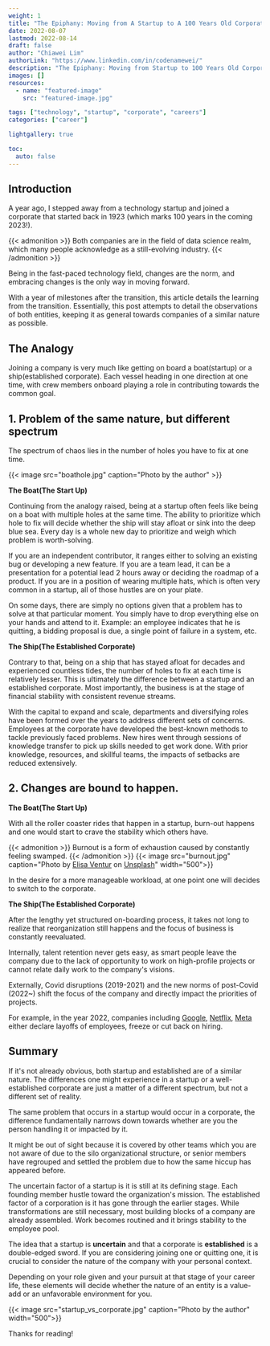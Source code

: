 ```yaml
---
weight: 1
title: "The Epiphany: Moving from A Startup to A 100 Years Old Corporate"
date: 2022-08-07
lastmod: 2022-08-14
draft: false
author: "Chiawei Lim"
authorLink: "https://www.linkedin.com/in/codenamewei/"
description: "The Epiphany: Moving from Startup to 100 Years Old Corporate"
images: []
resources:
  - name: "featured-image"
    src: "featured-image.jpg"

tags: ["technology", "startup", "corporate", "careers"]
categories: ["career"]

lightgallery: true

toc:
  auto: false
---
```


## Introduction

A year ago, I stepped away from a technology startup and joined a corporate that started back in 1923 (which marks 100 years in the coming 2023!).

{{< admonition >}} Both companies are in the field of data science realm, which many people acknowledge as a still-evolving industry. {{< /admonition >}}

Being in the fast-paced technology field, changes are the norm, and embracing changes is the only way in moving forward.

With a year of milestones after the transition, this article details the learning from the transition. Essentially, this post attempts to detail the observations of both entities, keeping it as general towards companies of a similar nature as possible.

## The Analogy

Joining a company is very much like getting on board a boat(startup) or a ship(established corporate). Each vessel heading in one direction at one time, with crew members onboard playing a role in contributing towards the common goal.

## 1. Problem of the same nature, but different spectrum

The spectrum of chaos lies in the number of holes you have to fix at one time.

{{< image src="boathole.jpg" caption="Photo by the author" >}}

**The Boat(The Start Up)**

Continuing from the analogy raised, being at a startup often feels like being on a boat with multiple holes at the same time. The ability to prioritize which hole to fix will decide whether the ship will stay afloat or sink into the deep blue sea. Every day is a whole new day to prioritize and weigh which problem is worth-solving.

If you are an independent contributor, it ranges either to solving an existing bug or developing a new feature. If you are a team lead, it can be a presentation for a potential lead 2 hours away or deciding the roadmap of a product. If you are in a position of wearing multiple hats, which is often very common in a startup, all of those hustles are on your plate.

On some days, there are simply no options given that a problem has to solve at that particular moment. You simply have to drop everything else on your hands and attend to it. Example: an employee indicates that he is quitting, a bidding proposal is due, a single point of failure in a system, etc.

**The Ship(The Established Corporate)**

Contrary to that, being on a ship that has stayed afloat for decades and experienced countless tides, the number of holes to fix at each time is relatively lesser. This is ultimately the difference between a startup and an established corporate. Most importantly, the business is at the stage of financial stability with consistent revenue streams.

With the capital to expand and scale, departments and diversifying roles have been formed over the years to address different sets of concerns. Employees at the corporate have developed the best-known methods to tackle previously faced problems. New hires went through sessions of knowledge transfer to pick up skills needed to get work done. With prior knowledge, resources, and skillful teams, the impacts of setbacks are reduced extensively.

## 2. Changes are bound to happen.

**The Boat(The Start Up)**

With all the roller coaster rides that happen in a startup, burn-out happens and one would start to crave the stability which others have.

{{< admonition >}} Burnout is a form of exhaustion caused by constantly feeling swamped. {{< /admonition >}}
{{< image src="burnout.jpg" caption="Photo by [Elisa Ventur](https://unsplash.com/s/photos/elisa-ventur) on [Unsplash](https://unsplash.com/)" width="500">}}

In the desire for a more manageable workload, at one point one will decides to switch to the corporate.

**The Ship(The Established Corporate)**

After the lengthy yet structured on-boarding process, it takes not long to realize that reorganization still happens and the focus of business is constantly reevaluated.

Internally, talent retention never gets easy, as smart people leave the company due to the lack of opportunity to work on high-profile projects or cannot relate daily work to the company's visions.

Externally, Covid disruptions (2019-2021) and the new norms of post-Covid (2022~) shift the focus of the company and directly impact the priorities of projects.

For example, in the year 2022, companies including [Google](https://www.theverge.com/2022/7/12/23206113/google-ceo-sundar-pichai-memo-hiring-slowdown-2022), [Netflix](https://variety.com/2022/tv/news/netflix-layoffs-fired-jobs-lost-1235301553/), [Meta](https://www.cnbc.com/2022/05/04/facebook-plans-to-reduce-hiring-as-revenue-growth-slows-.html) either declare layoffs of employees, freeze or cut back on hiring.

## Summary

If it's not already obvious, both startup and established are of a similar nature. The differences one might experience in a startup or a well-established corporate are just a matter of a different spectrum, but not a different set of reality.

The same problem that occurs in a startup would occur in a corporate, the difference fundamentally narrows down towards whether are you the person handling it or impacted by it.

It might be out of sight because it is covered by other teams which you are not aware of due to the silo organizational structure, or senior members have regrouped and settled the problem due to how the same hiccup has appeared before.

The uncertain factor of a startup is it is still at its defining stage. Each founding member hustle toward the organization's mission. The established factor of a corporation is it has gone through the earlier stages. While transformations are still necessary, most building blocks of a company are already assembled. Work becomes routined and it brings stability to the employee pool.

The idea that a startup is **uncertain** and that a corporate is **established** is a double-edged sword. If you are considering joining one or quitting one, it is crucial to consider the nature of the company with your personal context.

Depending on your role given and your pursuit at that stage of your career life, these elements will decide whether the nature of an entity is a value-add or an unfavorable environment for you.

{{< image src="startup_vs_corporate.jpg" caption="Photo by the author" width="500">}}

Thanks for reading!
